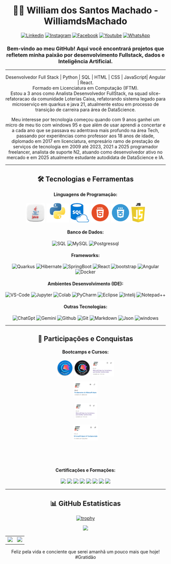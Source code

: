 <div align="center">
 
 # 👨‍💻 William dos Santos Machado - WilliamdsMachado
[![Linkedin](https://img.shields.io/badge/LinkedIn-0077B5?style=for-the-badge&logo=linkedin&logoColor=white)](https://www.linkedin.com/in/williamdsmachado/)
[![Instagram](https://img.shields.io/badge/Instagram-FF1493?style=for-the-badge&logo=instagram&logoColor=white)](https://www.instagram.com/williamdsmachado/)
[![Facebook](https://img.shields.io/badge/Facebook-1877F2?style=for-the-badge&logo=facebook&logoColor=white)](https://www.facebook.com/william.machado.9889261/)
[![Youtube](https://img.shields.io/badge/YouTube-FF0000?style=for-the-badge&logo=youtube&logoColor=white)](https://www.youtube.com/@universodigitalti)
[![WhatsApp](	https://img.shields.io/badge/WhatsApp-25D366?style=for-the-badge&logo=whatsapp&logoColor=white)](https://wa.me/5534998890415?text=Ol%C3%A1!%20tudo%20bem?%20)
 
### Bem-vindo ao meu GitHub! Aqui você encontrará projetos que refletem minha paixão por desenvolvimento Fullstack, dados e Inteligência Artificial.

---

Desenvolvedor Full Stack | Python | SQL | HTML | CSS | JavaScript| Angular | React.\
Formado em Licenciatura em Computação (IFTM).\
Estou a 3 anos como Analista Desenvolvedor FullStack, na squad silce-refatoracao da comunidade Loterias Caixa, refatorando sistema legado para microserviço em quarkus e java 21, atualmente estou em processo de transição de carreira para área de DataScience.

Meu interesse por tecnologia começou quando com 9 anos ganhei um micro de meu tio com windows 95 e que além de usar aprendi a concertar e a cada ano que se passava eu adentrava mais profundo na área Tech, passando por experiências como professor aos 18 anos de idade, diplomado em 2017 em licenciatura, empresário ramo de prestação de serviços de tecnologia em 2009 até 2023, 2021 a 2025 programador freelancer, analista de suporte N2, atuando como desenvolvedor ativo no mercado e em 2025 atualmente estudante autodidata de DataScience e IA.

---
## 🛠 Tecnologias e Ferramentas
#### Linguagens de Programação:
<img src="https://github.com/WilliamdsMachado/IMG-TEC/blob/main/img/java.png" height="60"/>
<img src="https://github.com/WilliamdsMachado/IMG-TEC/blob/main/img/python.png" height="60"/>
<img src="https://github.com/WilliamdsMachado/IMG-TEC/blob/main/img/sql.png" height="60"/>
<img src="https://github.com/WilliamdsMachado/IMG-TEC/blob/main/img/html.png" height="60"/>
<img src="https://github.com/WilliamdsMachado/IMG-TEC/blob/main/img/css.png" height="60"/>
<img src="https://github.com/WilliamdsMachado/IMG-TEC/blob/main/img/javascript.png" height="60"/>

#### Banco de Dados:
![SQL](https://img.shields.io/badge/-SQL-000?style=for-the-badge&logo=MySQL&logoColor=white) 
![MySQL](https://img.shields.io/badge/MySQL-005C84?style=for-the-badge&logo=mysql&logoColor=white) 
![Postgressql](https://img.shields.io/badge/PostgreSQL-316192?style=for-the-badge&logo=postgresql&logoColor=white)

#### Frameworks:
![Quarkus](https://img.shields.io/badge/quarkus-512BD4?style=for-the-badge&logo=quarkus&logoColor=ffffff)
![Hibernate](https://img.shields.io/badge/Hibernate-512BD4?style=for-the-badge&logo=hibernate&logoColor=white)
![SpringBoot](https://img.shields.io/badge/Spring_Boot-F2F4F9?style=for-the-badge&logo=spring-boot)
![React](https://img.shields.io/badge/-React-61DAFB?style=for-the-badge&logo=react&logoColor=ffffff)
![bootstrap](https://img.shields.io/badge/Bootstrap-563D7C?style=for-the-badge&logo=bootstrap&logoColor=white)
![Angular](https://img.shields.io/badge/Angular-DD0031?style=for-the-badge&logo=angular&logoColor=white)
![Docker](https://img.shields.io/badge/Docker-009CAB?style=for-the-badge&logo=docker&logoColor=white)

#### Ambientes Desenvolvimento (IDE):
![VS-Code](https://img.shields.io/badge/Visual_Studio_Code-0078D4?style=for-the-badge&logo=visual%20studio%20code&logoColor=white)
![Jupyter](https://img.shields.io/badge/jupyter-5C2D91?style=for-the-badge&logo=jupyter&logoColor=white)
![Colab](https://img.shields.io/badge/Colab-F9AB00?style=for-the-badge&logo=googlecolab&color=525252)
![PyCharm](https://img.shields.io/badge/PyCharm-000000.svg?&style=for-the-badge&logo=PyCharm&logoColor=white)
![Eclipse](https://img.shields.io/badge/Eclipse-2C2255?style=for-the-badge&logo=eclipse&logoColor=white)
![Intelij](https://img.shields.io/badge/IntelliJ_IDEA-000000.svg?style=for-the-badge&logo=intellij-idea&logoColor=white)
![Notepad++](https://img.shields.io/badge/Notepad++-90E59A.svg?style=for-the-badge&logo=notepad%2B%2B&logoColor=black)

#### Outras Tecnologias:
![ChatGpt](https://img.shields.io/badge/ChatGPT-74aa9c?style=for-the-badge&logo=openai&logoColor=white)
![Gemini](https://img.shields.io/badge/Gemini-8E75B2?style=for-the-badge&logo=googlebard&logoColor=fff)
![Github](https://img.shields.io/badge/github%20-%23121011.svg?&style=for-the-badge&logo=github&logoColor=white) 
![Git](https://img.shields.io/badge/git%20-%23F05033.svg?&style=for-the-badge&logo=git&logoColor=white) 
![Markdown](https://img.shields.io/badge/Markdown-000000?style=for-the-badge&logo=markdown&logoColor=white) 
![Json](https://img.shields.io/badge/json-5E5C5C?style=for-the-badge&logo=json&logoColor=white)
![windows](https://img.shields.io/badge/Windows-0078D6?style=for-the-badge&logo=windows&logoColor=white)

---

## 🚀 Participações e Conquistas

#### Bootcamps e Cursos:
[<img src="https://raw.githubusercontent.com/WilliamdsMachado/IMG-TEC/refs/heads/main/img/Cloud%20Skills%20Challenge%20at%20Build.png" height="50"></a>](https://learn.microsoft.com/api/achievements/share/pt-br/WilliamdosSantosMachado-8464/W75RQ3ZN?sharingId=A91895CDA1A40772)
[<img src="https://raw.githubusercontent.com/WilliamdsMachado/IMG-TEC/refs/heads/main/img/AI%20Skills%20Challenge.png" height="50"/></a>](https://learn.microsoft.com/api/achievements/share/pt-br/WilliamdosSantosMachado-8464/BG6XVPND?sharingId=A91895CDA1A40772)
[<img src="https://raw.githubusercontent.com/WilliamdsMachado/IMG-TEC/refs/heads/main/img/Curso%20SC-900T00A%20Microsoft%20Security%2C%20Compliance%2C%20and%20Identity%20Fundamentals.png" height="50"/></a>](https://learn.microsoft.com/api/achievements/share/pt-br/WilliamdosSantosMachado-8464/NZEL9TMF?sharingId=A91895CDA1A40772)

[<img src="https://raw.githubusercontent.com/WilliamdsMachado/IMG-TEC/refs/heads/main/img/Microsoft%20azure.png" height="50"/></a>](https://learn.microsoft.com/api/achievements/share/pt-br/WilliamdosSantosMachado-8464/F2MKGQPX?sharingId=A91895CDA1A40772)

[<img src="https://raw.githubusercontent.com/WilliamdsMachado/IMG-TEC/refs/heads/main/img/Curso%20SC-900T00A%20Microsoft%20Security%2C%20Compliance%2C%20and%20Identity%20Fundamentals.png" height="50"/></a>](https://learn.microsoft.com/api/achievements/share/pt-br/WilliamdosSantosMachado-8464/UXRYP7E3?sharingId=A91895CDA1A40772)

[<img src="https://raw.githubusercontent.com/WilliamdsMachado/IMG-TEC/refs/heads/main/img/Azure%20AI%20.png" height="50"/></a>]()

[<img src="" height="50"/></a>](https://learn.microsoft.com/api/achievements/share/pt-br/WilliamdosSantosMachado-8464/UXRYP7E3?sharingId=A91895CDA1A40772)

[<img src="" height="50"/></a>]()

#### Certificações e Formações:
[<img src="https://images.credly.com/size/110x110/images/024d0122-724d-4c5a-bd83-cfe3c4b7a073/image.png" height="50"></a>](https://www.credly.com/badges/dd770403-b985-4b9a-ad14-711dce728c97/public_url)
[<img src="https://hermes.dio.me/tracks/4deb40de-7fb6-4229-a6a5-97185381d577.png" height="50"></a>](https://hermes.dio.me/certificates/SHYYQMRK.pdf)
[<img src="https://hermes.dio.me/tracks/5d55a4ec-ef34-4222-830f-18dea83ba393.png" height="50"></a>](https://hermes.dio.me/certificates/53OXVZRG.pdf)
[<img src="https://hermes.dio.me/tracks/a736ef42-0d2f-4079-adb4-25c55c85ba2b.png" height="50"></a>](https://hermes.dio.me/certificates/APNBUNKW.pdf)
[<img src="https://micheletaverna.info/wp-content/uploads/2021/09/ssyb-six-sigma-yellow-belt-281x300.webp" height="50"></a>](https://c46e136a583f7e334124-ac22991740ab4ff17e21daf2ed577041.ssl.cf1.rackcdn.com/Certificate/SixSigmaYellowBelt-CarlosHenriqueGarciaSoares-884912.pdf)
[<img src="https://www.scrumstudy.com/Scrum-Images/brand-logo/badge-SFC.png" height="50"/></a>](https://www.scrumstudy.com/certification/verify?type=SFC&number=1004566)
[<img src="https://images.credly.com/size/340x340/images/771cff46-3573-4d12-bfd8-528745f00957/GCC_badge_PGM_1000x1000.png" height="50"/></a>](https://www.credly.com/badges/92330b0c-f085-4930-88a6-c47abfa33459/public_url)
[<img src="https://hermes.dio.me/tracks/169e3d0f-263a-4efb-86c5-244bdf1ce8d6.png" height="50"/></a>](https://web.dio.me/track/formacao-dotnet-developer)

---
## 📊 GitHub Estatísticas
[![trophy](https://github-profile-trophy.vercel.app/?username=WilliamdsMachado&theme=gitdimmed&no-frame=true&row=2&column=3)](https://github.com/ryo-ma/github-profile-trophy)


 <img src="https://capsule-render.vercel.app/api?type=waving&color=gradient&height=130&width=200%&section=footer"/>

<table cellpadding="0">
  <tr style="padding: 0">
    <!-- GitHub Stats Card -->  
    <td valign="top"><img height="200" src="https://github-readme-stats.vercel.app/api?username=WilliamdsMachado&show_icons=true&theme=radical#gh-dark-mode-only"/></td>
    <!-- GitHub Top Language Card -->
    <td valign="top"><img height="200" src="https://github-readme-stats.vercel.app/api/top-langs/?username=WilliamdsMachado&layout=compact&theme=radical&custom_title=Languages"/></td>
  </tr>
</table>


Feliz pela vida e conciente que serei amanhã um pouco mais que hoje! #Gratidão

